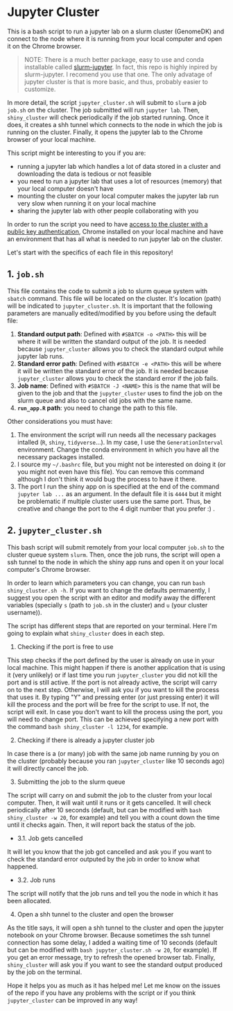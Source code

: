 # Jupyter Cluster

This is a bash script to run a jupyter lab on a slurm cluster (GenomeDK) and connect to the node where it is running from your local computer and open it on the Chrome browser. 

> NOTE: There is a much better package, easy to use and conda installable called [slurm-jupyter](https://github.com/kaspermunch/slurm-jupyter). In fact, this repo is highly inpired by slurm-jupyter. I recomend you use that one. The only advatage of jupyter cluster is that is more basic, and thus, probably easier to customize.

In more detail, the script `jupyter_cluster.sh` will submit to `slurm` a job `job.sh` on the cluster. The job submitted will run `jupyter lab`. Then, `shiny_cluster` will check periodically if the job started running. Once it does, it creates a shh tunnel which connects to the node in which the job is running on the cluster. Finally, it opens the jupyter lab to the Chrome browser of your local machine.

This script might be interesting to you if you are:
  - running a jupyter lab which handles a lot of data stored in a cluster and downloading the data is tedious or not feasible
  - you need to run a jupyter lab that uses a lot of resources (memory) that your local computer doesn't have
  - mounting the cluster on your local computer makes the jupyter lab run very slow when running it on your local machine
  - sharing the jupyter lab with other people collaborating with you

In order to run the script you need to have [access to the cluster with a public key authentication](https://genome.au.dk/docs/getting-started/#public-key-authentication), Chrome installed on your local machine and have an environment that has all what is needed to run jupyter lab on the cluster.

Let's start with the specifics of each file in this repository!

## 1. `job.sh`

This file contains the code to submit a job to slurm queue system with `sbatch` command. This file will be located on the cluster. It's location (path) will be indicated to `jupyter_cluster.sh`. It is important that the following parameters are manually edited/modified by you before using the default file:

  1. **Standard output path**: Defined with `#SBATCH -o <PATH>` this will be where it will be written the standard output of the job. It is needed because `jupyter_cluster` allows you to check the standard output while jupyter lab runs.
  2. **Standard error path**: Defined with `#SBATCH -e <PATH>` this will be where it will be written the standard error of the job. It is needed because `jupyter_cluster` allows you to check the standard error if the job fails.
  3. **Job name**: Defined with `#SBATCH -J <NAME>` this is the name that will be given to the job and that the `jupyter_cluster` uses to find the job on the slurm queue and also to cancel old jobs with the same name.
  4. **`run_app.R` path**: you need to change the path to this file.
  
Other considerations you must have:
  1. The environment the script will run needs all the necessary packages intalled (`R`, `shiny`, `tidyverse`...). In my case, I use the `GenerationInterval` environment. Change the conda environment in which you have all the necessary packages installed.
  2. I source my `~/.bashrc` file, but you might not be interested on doing it (or you might not even have this file). You can remove this command although I don't think it would bug the process to have it there.
  3. The port I run the shiny app on is specified at the end of the command `jupyter lab ...` as an argument. In the default file it is `4444` but it might be problematic if multiple cluster users use the same port. Thus, be creative and change the port to the 4 digit number that you prefer :) .

## 2. `jupyter_cluster.sh`

This bash script will submit remotely from your local computer `job.sh` to the cluster queue system `slurm`. Then, once the job runs, the script will open a ssh tunnel to the node in which the shiny app runs and open it on your local computer's Chrome browser. 

In order to learn which parameters you can change, you can run `bash shiny_cluster.sh -h`. If you want to change the defaults permanently, I suggest you open the script with an editor and modify away the different variables (specially `s` (path to `job.sh` in the cluster) and `u` (your cluster username)).

The script has different steps that are reported on your terminal. Here I'm going to explain what `shiny_cluster` does in each step.

  1. Checking if the port is free to use

This step checks if the port defined by the user is already on use in your local machine. This might happen if there is another application that is using it (very unlikely) or if last time you run `jupyter_cluster` you did not kill the port and is still active. If the port is not already active, the script will carry on to the next step. Otherwise, I will ask you if you want to kill the process that uses it. By typing "Y" and pressing enter (or just pressing enter) it will kill the process and the port will be free for the script to use. If not, the script will exit. In case you don't want to kill the process using the port, you will need to change port. This can be achieved specifying a new port with the command `bash shiny_cluster -l 1234`, for example.

  2. Checking if there is already a jupyter cluster job

In case there is a (or many) job with the same job name running by you on the cluster (probably because you ran `jupyter_cluster` like 10 seconds ago) it will directly cancel the job.

  3. Submitting the job to the slurm queue
  
The script will carry on and submit the job to the cluster from your local computer. Then, it will wait until it runs or it gets cancelled. It will check periodically after 10 seconds (default, but can be modified with `bash shiny_cluster -w 20`, for example) and tell you with a count down the time until it checks again. Then, it will report back the status of the job. 

  - 3.1. Job gets cancelled
  
It will let you know that the job got cancelled and ask you if you want to check the standard error outputed by the job in order to know what happened.

  - 3.2. Job runs
  
The script will notify that the job runs and tell you the node in which it has been allocated.

  4. Open a shh tunnel to the cluster and open the browser
  
As the title says, it will open a shh tunnel to the cluster and open the jupyter notebook on your Chrome browser. Because sometimes the ssh tunnel connection has some delay, I added a waiting time of 10 seconds (default but can be modified with `bash jupyter_cluster.sh -w 20`, for example). If you get an error message, try to refresh the opened browser tab. Finally, `shiny_cluster` will ask you if you want to see the standard output produced by the job on the terminal.


Hope it helps you as much as it has helped me! Let me know on the issues of the repo if you have any problems with the script or if you think `jupyter_cluster` can be improved in any way!
